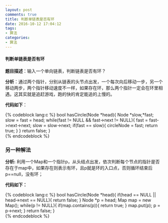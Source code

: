 ```yaml
---
layout: post
comments: true
title: 判断单链表是否有环
date: 2016-10-12 17:04:12
tags:
- 算法
categories:
- 算法
---
```


#### 判断单链表是否有环
 
**题目描述**：输入一个单向链表，判断链表是否有环？

**分析**：通过两个指针，分别从链表的头节点出发，一个每次向后移动一步，另一个移动两步，两个指针移动速度不一样，如果存在环，那么两个指针一定会在环里相遇。这其实就是追赶游戏，跑的快的肯定能追的上慢的。

<!-- more -->

**代码如下**：

{% codeblock lang:c %}
bool hasCircle(Node *head){
   Node *slow,*fast;
   slow = fast = head;
   while(fast != NULL && fast->next != NULL){
       fast = fast->next->next;
       slow = slow->next;
       if(fast == slow){
           circleNode = fast;
           return true;
       }
   }
   return false;
}                        
{% endcodeblock %}   

### 另一种解法

**分析:** 利用一个Map和一个指针p，从头结点出发，依次判断每个节点的指针是否存在于map中，如果存在则表示有环，且p就是环的入口点，否则循环结束后p==null，没有环；

**代码如下：**

{% codeblock lang:c %}
bool hasCircle(Node *head){
   if(head == NULL || head->next == NULL){
       return false;
   }
   Node *p = head;
   Map map = new Map();
   while(p != NULL){
       if(map.contains(p)){
           return true;
       }
       map.put(p);
       p = p->next;
   }
   return false;
}       
{% endcodeblock %}                       
                    

